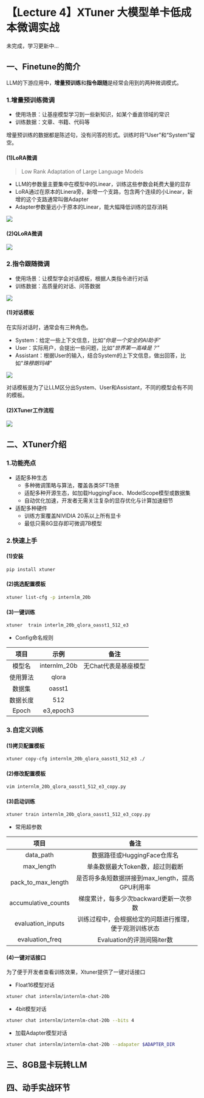 # 【Lecture 4】XTuner 大模型单卡低成本微调实战

未完成，学习更新中...


## 一、Finetune的简介

LLM的下游应用中，**增量预训练**和**指令跟随**是经常会用到的两种微调模式。

### 1.增量预训练微调
* 使用场景：让基座模型学习到一些新知识，如某个垂直领域的常识
* 训练数据：文章、书籍、代码等

增量预训练的数据都是陈述句，没有问答的形式。训练时将“User”和“System”留空。

#### (1)LoRA微调
> Low Rank Adaptation of Large Language Models

* LLM的参数量主要集中在模型中的Linear，训练这些参数会耗费大量的显存
* LoRA通过在原本的Linera旁，新增一个支路，包含两个连续的小Linear，新增的这个支路通常叫做Adapter
* Adapter参数量远小于原本的Linear，能大幅降低训练的显存消耗

![](../attach/lecture_4_4.jpg)

#### (2)QLoRA微调

![](../attach/lecture_4_5.jpg)

### 2.指令跟随微调
* 使用场景：让模型学会对话模板，根据人类指令进行对话
* 训练数据：高质量的对话、问答数据

![](../attach/lecture_4_1.jpg)

#### (1)对话模板

在实际对话时，通常会有三种角色。
* System：给定一些上下文信息，比如“*你是一个安全的AI助手*”
* User：实际用户，会提出一些问题，比如“*世界第一高峰是？*”
* Assistant：根据User的输入，结合System的上下文信息，做出回答，比如“*珠穆朗玛峰*”

![](../attach/lecture_4_2.jpg)

对话模板是为了让LLM区分出System、User和Assistant，不同的模型会有不同的模板。

#### (2)XTuner工作流程

![](../attach/lecture_4_3.jpg)

## 二、XTuner介绍

### 1.功能亮点

* 适配多种生态
    * 多种微调策略与算法，覆盖各类SFT场景
    * 适配多种开源生态，如加载HuggingFace、ModelScope模型或数据集
    * 自动优化加速，开发者无需关注复杂的显存优化与计算加速细节
* 适配多种硬件
    * 训练方案覆盖NIVIDIA 20系以上所有显卡
    * 最低只需8G显存即可微调7B模型

### 2.快速上手

#### (1)安装

```sh
pip install xtuner
```

#### (2)挑选配置模板

```sh
xtuner list-cfg -p internlm_20b
```

#### (3)一键训练

```sh
xtuner  train interlm_20b_qlora_oasst1_512_e3
```

* Config命名规则

|项目|示例|备注|
|:-:|:-:|:-:|
|模型名|internlm_20b|无Chat代表是基座模型|
|使用算法|qlora||
|数据集|oasst1||
|数据长度|512||
|Epoch|e3,epoch3||

### 3.自定义训练

#### (1)拷贝配置模板

```sh
xtuner copy-cfg internlm_20b_qlora_oasst1_512_e3 ./
```

#### (2)修改配置模板

```sh
vim internlm_20b_qlora_oasst1_512_e3_copy.py
```

#### (3)启动训练

```sh
xtuner train internlm_20b_qlora_oasst1_512_e3_copy.py
```

* 常用超参数

|项目|备注|
|:-:|:-:|
|data_path|数据路径或HuggingFace仓库名|
|max_length|单条数据最大Token数，超过则截断|
|pack_to_max_length|是否将多条短数据拼接到max_length，提高GPU利用率|
|accumulative_counts|梯度累计，每多少次backward更新一次参数|
|evaluation_inputs|训练过程中，会根据给定的问题进行推理，便于观测训练状态|
|evaluation_freq|Evaluation的评测间隔iter数|

#### (4)一键对话接口

为了便于开发者查看训练效果，Xtuner提供了一键对话接口

* Float16模型对话

```sh
xtuner chat internlm/internlm-chat-20b
```

* 4bit模型对话

```sh
xtuner chat internlm/internlm-chat-20b --bits 4
```

* 加载Adapter模型对话

```sh
xtuner chat internlm/internlm-chat-20b --adapater $ADAPTER_DIR
```

## 三、8GB显卡玩转LLM
## 四、动手实战环节